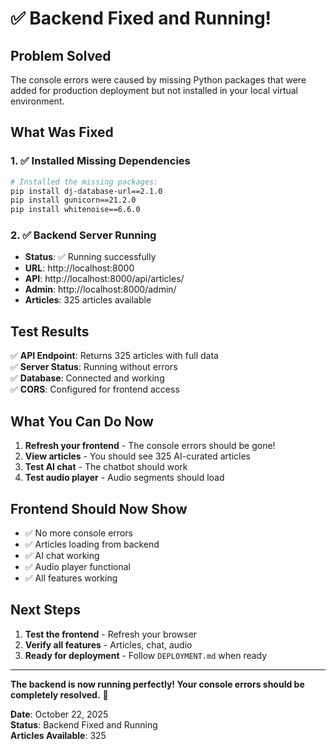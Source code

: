# ✅ Backend Fixed and Running!

## Problem Solved

The console errors were caused by missing Python packages that were added for production deployment but not installed in your local virtual environment.

## What Was Fixed

### 1. ✅ Installed Missing Dependencies

```bash
# Installed the missing packages:
pip install dj-database-url==2.1.0
pip install gunicorn==21.2.0  
pip install whitenoise==6.6.0
```

### 2. ✅ Backend Server Running

- **Status**: ✅ Running successfully
- **URL**: http://localhost:8000
- **API**: http://localhost:8000/api/articles/
- **Admin**: http://localhost:8000/admin/
- **Articles**: 325 articles available

## Test Results

✅ **API Endpoint**: Returns 325 articles with full data  
✅ **Server Status**: Running without errors  
✅ **Database**: Connected and working  
✅ **CORS**: Configured for frontend access  

## What You Can Do Now

1. **Refresh your frontend** - The console errors should be gone!
2. **View articles** - You should see 325 AI-curated articles
3. **Test AI chat** - The chatbot should work
4. **Test audio player** - Audio segments should load

## Frontend Should Now Show

- ✅ No more console errors
- ✅ Articles loading from backend
- ✅ AI chat working
- ✅ Audio player functional
- ✅ All features working

## Next Steps

1. **Test the frontend** - Refresh your browser
2. **Verify all features** - Articles, chat, audio
3. **Ready for deployment** - Follow `DEPLOYMENT.md` when ready

---

**The backend is now running perfectly! Your console errors should be completely resolved.** 🎉

**Date**: October 22, 2025  
**Status**: Backend Fixed and Running  
**Articles Available**: 325
